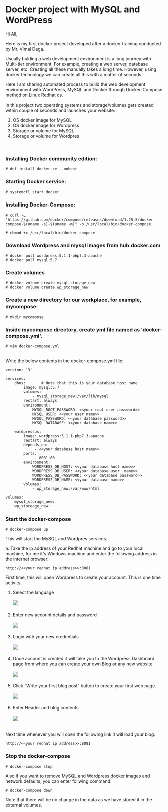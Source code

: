 # Docker project with MySQL and WordPress

Hi All,

Here is my first docker project developed after a docker training conducted by Mr. Vimal Daga.

Usually bulding a web development environment is a long journey with Multi-tier environment. For example, creating a web server, database server, etc. Creating all these manually takes a long time. However, using docker technology we can create all this with a matter of seconds.

Here I am sharing automated process to build the web development environment with WordPress, MySQL and Docker through Docker-Compose method on Linux Redhat os.

In this project two operating systems and storage/volumes gets created within couple of seconds and launches your website:

1. OS docker image for MySQL
2. OS docker image for Wordpress
3. Storage or volume for MySQL
4. Storage or volume for Wordpres

<br/>

### Installing Docker community edition:
```
# dnf install docker-ce --nobest 
```
### Starting Docker service:
```
# systemctl start docker
```
### Installing Docker-Compose:
```
# curl -L "https://github.com/docker/compose/releases/download/1.25.5/docker-compose-$(uname -s)-$(uname -m)" -o /usr/local/bin/docker-compose

# chmod +x /usr/local/bin/docker-compose
```
### Download Wordpress and mysql images from hub.docker.com
```
# docker pull wordpress:5.1.1-php7.3-apache
# docker pull mysql:5.7
```
### Create volumes
```
# docker volume create mysql_storage_new
# docker volume create wp_storage_new
```
### Create a new directory for our workplace, for example, mycompose:
```
# mkdir mycompose
```
### Inside mycompose directory, create yml file named as 'docker-compose.yml'.
```
# vim docker-compose.yml
```
<br/>
Write the below contents in the docker-compose.yml file:

```
version: '3'

services:
    dbos:		# Note that this is your database host name
        image: mysql:5.7
        volumes:
            - mysql_storage_new:/var/lib/mysql
        restart: always
        environment:
            MYSQL_ROOT_PASSWORD: <<your root user password>>
            MYSQL_USER: <<your user name>>
            MYSQL_PASSWORD: <<your database password>>
            MYSQL_DATABASE: <<your database name>>

    wordpressos:
        image: wordpress:5.1.1-php7.3-apache
        restart: always
        depends_on:
             - <<your database host name>>
        ports:
             - 8081:80
        environment:
            WORDPRESS_DB_HOST: <<your database host name>>
            WORDPRESS_DB_USER: <<your database user  name>>
            WORDPRESS_DB_PASSWORD: <<your database password>>
            WORDPRESS_DB_NAME: <<your database name>>
        volumes:
            - wp_storage_new:/var/www/html

volumes:
    mysql_storage_new:
    wp_storeage_new:
```

### Start the docker-compose
```
# docker-compose up
```
This will start the MySQL and Wordpres services.

a. Take the ip address of your Redhat machine and go to your local machine, for me it's Windows machine and enter the following address in the internet browser: <br/>
```
http://<<your redhat ip address>>:8081
```
First time, this will open Wordpress to create your account. This is one time activity.


1. Select the  language<br/><br/>
![](Images/DockerProject_1.png)<br/><br/>
2. Enter new account details and password<br/><br/>
![](Images/DockerProject_2.png)<br/><br/>
3. Login with your new credentials<br/><br/>
![](Images/DockerProject_3.png)<br/><br/>
4. Once account is created it will take you to the Wordpress Dashboard page from where you can create your own Blog or any new website.<br/><br/>
![](Images/DockerProject_4.png)<br/><br/>
5. Click “Write your first blog post” button to create your first web page.<br/><br/>
![](Images/DockerProject_5.png)<br/><br/>
6. Enter Header and blog contents.<br/><br/>
![](Images/DockerProject_6.png)<br/><br/>

Next time whenever you will open the following link it will load your blog.
```
http://<<your redhat ip address>>:8081
```
### Stop the docker-compose
```
# docker-compose stop
```
Also if you want to remove MySQL and Wordpress docker images and network defaults, you can enter follwing command:
```
# docker-compose down
```
Note that there will be no change in the data as we have stored it in the  external volumes.
